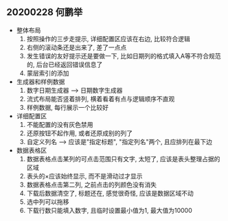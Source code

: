 ## 20200228 何鹏举
- 整体布局
    1. 按照操作的三步走提示, 详细配置区应该在右边, 比较符合逻辑
    2. 右侧的滚动条还是出来了, 差了一点点
    3. 发生错误的友好提示还是要做一下, 比如日期列的格式填入A等不符合规范的, 后台已经返回错误信息了
    4. 蒙层索引的添加
- 生成器和样例数据
    1. 数字日期生成器 --> 日期数字生成器
    2. 流式布局能否竖着排列, 横着看着有点与逻辑顺序不直观
    3. 样例数据, 每行展示一个比较好
- 详细配置区
    1. 不能配置的没有灰色禁用
    2. 还原按钮不起作用, 或者还原成别的列了
    3. 自定义列名 --> 应该是"指定标题", "指定列名"两个, 且应排列在最下边
- 数据表格区
    1. 数据表格点击某列的可点击范围只有文字, 太短了, 应该是表头整理占据的区域
    2. 表头的×应该始终显示, 而不是滑动过才显示
    3. 数据表格点击第二列, 之前点击的列颜色没有消失
    4. 下载后数据清空了, 标题还在, 感觉很奇怪, 应该是数据区域不动
    5. 选中列可以拖移
    6. 下载行数只能填入数字, 且临时设置最小值为1, 最大值为10000

